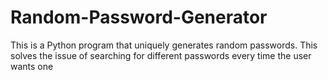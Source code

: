 # Random-Password-Generator
This is a Python program that uniquely generates random passwords. This solves the issue of searching for different passwords every time the user wants one  
